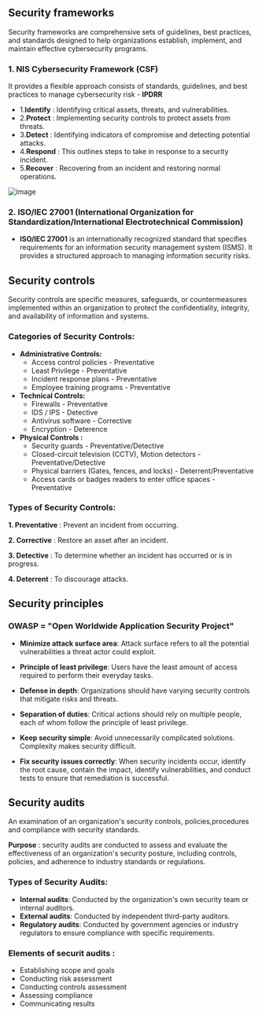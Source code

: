 ## Security frameworks


Security frameworks are comprehensive sets of guidelines, best practices, and standards designed to help organizations establish, implement, and maintain effective cybersecurity programs.

### 1. NIS Cybersecurity Framework (CSF) 

It provides a flexible approach consists of standards, guidelines, and best practices to manage cybersecurity risk - **IPDRR**

 - 1.**Identify** : Identifying critical assets, threats, and vulnerabilities.
 - 2.**Protect** :  Implementing security controls to protect assets from threats.
 - 3.**Detect** :  Identifying indicators of compromise and detecting potential attacks.
 - 4.**Respond** : This outlines steps to take in response to a security incident.
 - 5.**Recover** : Recovering from an incident and restoring normal operations.


![image](https://github.com/user-attachments/assets/7ae7f0e6-dfd2-43d5-9c1c-b7daf238c3fb)

### 2. ISO/IEC 27001 (International Organization for Standardization/International Electrotechnical Commission)

- **ISO/IEC 27001**  is an internationally recognized standard that specifies requirements for an information security management system (ISMS). It provides a structured approach to managing information security risks.

  

## Security controls

Security controls are specific measures, safeguards, or countermeasures implemented within an organization to protect the confidentiality, integrity, and availability of information and systems.

### Categories of Security Controls:

- **Administrative Controls:**
  - Access control policies - Preventative
  - Least Privilege - Preventative
  - Incident response plans - Preventative
  - Employee training programs - Preventative
- **Technical Controls:**
  - Firewalls - Preventative
  - IDS / IPS - Detective
  - Antivirus software - Corrective
  - Encryption - Deterence
- **Physical Controls :**
  - Security guards - Preventative/Detective
  - Closed-circuit television (CCTV), Motion detectors - Preventative/Detective
  - Physical barriers (Gates, fences, and locks) - Deterrent/Preventative
  - Access cards or badges readers to enter office spaces - Preventative
    
### Types of Security Controls:

**1. Preventative** : Prevent an incident from occurring.

**2. Corrective** : Restore an asset after an incident.

**3. Detective** : To determine whether an incident has occurred or is in progress.

**4. Deterrent** : To discourage attacks.


## Security principles

### OWASP = "Open Worldwide Application Security Project"
 - **Minimize attack surface area**: Attack surface refers to all the potential vulnerabilities a threat actor could exploit.

 - **Principle of least privilege**: Users have the least amount of access required to perform their everyday tasks.

 - **Defense in depth**: Organizations should have varying security controls that mitigate risks and threats.

 - **Separation of duties**: Critical actions should rely on multiple people, each of whom follow the principle of least privilege. 

 - **Keep security simple**: Avoid unnecessarily complicated solutions. Complexity makes security difficult. 

 - **Fix security issues correctly**: When security incidents occur, identify the root cause, contain the impact, identify vulnerabilities, and conduct tests to ensure that remediation is successful.
   

## Security audits

An examination of an organization's security controls, policies,procedures and compliance with security standards.

**Purpose** : security audits are conducted to assess and evaluate the effectiveness of an organization's security posture, including controls, policies, and adherence to industry standards or regulations.

### Types of Security Audits:

- **Internal audits**: Conducted by the organization's own security team or internal auditors.
- **External audits**: Conducted by independent third-party auditors.
- **Regulatory audits**: Conducted by government agencies or industry regulators to ensure compliance with specific requirements.

### Elements of securit audits : 

- Establishing scope and goals
- Conducting risk assessment
- Conducting controls assessment
- Assessing compliance
- Communicating results
